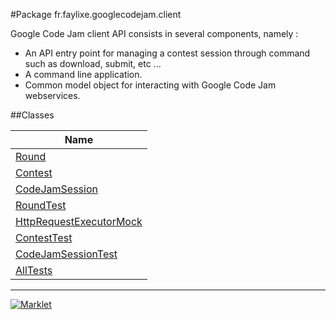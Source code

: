 #Package fr.faylixe.googlecodejam.client


<p>Google Code Jam client API consists in several components, namely :</p>
 <ul>
 	<li>An API entry point for managing a contest session through command such as download, submit, etc ...</li>
  <li>A command line application.</li>
  <li>Common model object for interacting with Google Code Jam webservices.</li>
 </ul>

##Classes

| Name |
| --- |
| [Round](https://github.com/Faylixe/googlecodejam-client/blob/master/javadoc/fr/faylixe/googlecodejam/client/Round.md) |
| [Contest](https://github.com/Faylixe/googlecodejam-client/blob/master/javadoc/fr/faylixe/googlecodejam/client/Contest.md) |
| [CodeJamSession](https://github.com/Faylixe/googlecodejam-client/blob/master/javadoc/fr/faylixe/googlecodejam/client/CodeJamSession.md) |
| [RoundTest](https://github.com/Faylixe/googlecodejam-client/blob/master/javadoc/fr/faylixe/googlecodejam/client/RoundTest.md) |
| [HttpRequestExecutorMock](https://github.com/Faylixe/googlecodejam-client/blob/master/javadoc/fr/faylixe/googlecodejam/client/HttpRequestExecutorMock.md) |
| [ContestTest](https://github.com/Faylixe/googlecodejam-client/blob/master/javadoc/fr/faylixe/googlecodejam/client/ContestTest.md) |
| [CodeJamSessionTest](https://github.com/Faylixe/googlecodejam-client/blob/master/javadoc/fr/faylixe/googlecodejam/client/CodeJamSessionTest.md) |
| [AllTests](https://github.com/Faylixe/googlecodejam-client/blob/master/javadoc/fr/faylixe/googlecodejam/client/AllTests.md) |

---
[![Marklet](https://img.shields.io/badge/Generated%20by-Marklet-green.svg)](https://github.com/Faylixe/marklet)